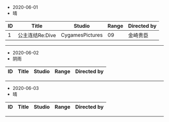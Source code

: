 - 2020-06-01
- 晴


ID|Title|Studio|Range|Directed by
---|---|---|---|---
1|公主连结Re:Dive|CygamesPictures|09|金崎贵臣|


> 

---
- 2020-06-02
- 阴雨


ID|Title|Studio|Range|Directed by
---|---|---|---|---


> 

---

- 2020-06-03
- 晴


ID|Title|Studio|Range|Directed by
---|---|---|---|---


> 
---
